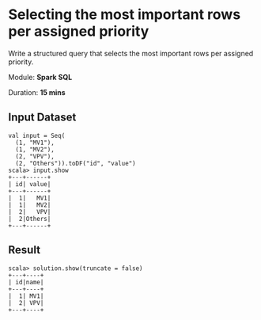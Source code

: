 # Selecting the most important rows per assigned priority

Write a structured query that selects the most important rows per assigned priority.

Module: **Spark SQL**

Duration: **15 mins**

## Input Dataset

```text
val input = Seq(
  (1, "MV1"),
  (1, "MV2"),
  (2, "VPV"),
  (2, "Others")).toDF("id", "value")
scala> input.show
+---+------+
| id| value|
+---+------+
|  1|   MV1|
|  1|   MV2|
|  2|   VPV|
|  2|Others|
+---+------+
```

## Result

```text
scala> solution.show(truncate = false)
+---+----+
| id|name|
+---+----+
|  1| MV1|
|  2| VPV|
+---+----+
```

<!--
## Credits

* [How to select the most important rows per assigned priority?](https://stackoverflow.com/q/59845044/1305344)

## Solution

```text
val priorities = Seq(
  "MV1",
  "MV2",
  "VPV",
  "Others").zipWithIndex.toDF("name", "rank")

val input = Seq(
  (1, "MV1"),
  (1, "MV2"),
  (2, "VPV"),
  (2, "Others")).toDF("id", "value")

val mins = input
  .join(priorities)
  .where($"value" === $"name")
  .groupBy("id")
  .agg(min("rank") as "min")
val solution = mins.join(priorities).where($"min" === $"rank").select("id", "name")
```
-->